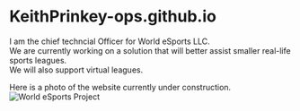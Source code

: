 # KeithPrinkey-ops.github.io

I am the chief techncial Officer for World eSports LLC. 
<br>We are currently working on a solution that will better assist smaller real-life sports leagues.
 <br>We will also support virtual leagues.
 
 Here is a photo of the website currently under construction. <br>
 <img src="https://worldesports.app/media/f55a4s3v/wehl_media_logo_4.png" alt="World eSports Project"><br>
 
